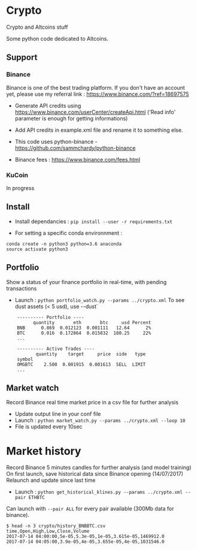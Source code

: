 # Crypto
Crypto and Altcoins stuff

Some python code dedicated to Altcoins.

## Support

### Binance

Binance is one of the best trading platform.
If you don't have an account yet, please use my referral link :
https://www.binance.com/?ref=18697575

- Generate API credits using https://www.binance.com/userCenter/createApi.html
('Read info' parameter is enough for getting informations)
- Add API credits in example.xml file and rename it to something else.

- This code uses python-binance - https://github.com/sammchardy/python-binance
- Binance fees : https://www.binance.com/fees.html

### KuCoin

In progress

## Install

- Install dependancies :
`pip install --user -r requirements.txt`

- For setting a specific conda environnment :
```
conda create -n python3 python=3.6 anaconda
source activate python3
```

## Portfolio

Show a status of your finance portfolio in real-time, with pending transactions

- Launch : `python portfolio_watch.py --params ../crypto.xml`
To see dust assets (< 5 usd), use --dust`

```
    ---------- Portfolio ----
          quantity       eth       btc     usd Percent
    BNB      0.869  0.012123  0.001111   12.64      2%
    BTC      0.016  0.172864  0.015832  180.25     22%
    ...

    ---------- Active Trades ----
           quantity    target     price  side   type
    symbol
    OMGBTC    2.500  0.001915  0.001613  SELL  LIMIT
    ...

```

## Market watch

Record Binance real time market price in a csv file for further analysis

- Update output line in your conf file
- Launch : `python market_watch.py --params ../crypto.xml --loop 10`
- File is updated every 10sec

# Market history

Record Binance 5 minutes candles for further analysis (and model training)
On first launch, save historical data since Binance opening (14/07/2017)
Relaunch and update since last time

- Launch : `python get_historical_klines.py --params ../crypto.xml --pair ETHBTC`

Can launch with `--pair ALL` for every pair available (300Mb data for binance).

```
$ head -n 3 crypto/history_BNBBTC.csv
time,Open,High,Low,Close,Volume
2017-07-14 04:00:00,5e-05,5.3e-05,1e-05,3.615e-05,1469912.0
2017-07-14 04:05:00,3.9e-05,4e-05,3.655e-05,4e-05,1031546.0
```
